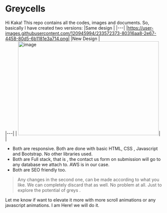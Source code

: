 # Greycells

Hi Kaka!
This repo contains all the codes, images and documents.
So, basically I have created two versions: 
|Same design   | 
|---|
|https://user-images.githubusercontent.com/120945994/233572373-80316aa8-2e67-4458-80d5-6b1181e3a714.png|
|New Design |  
|---|
|  <img width="450" height = "300" alt="image" src="https://user-images.githubusercontent.com/120945994/233573675-cfd8d43e-32fd-48eb-804e-aa7d640ceb0e.png">| 
  |   




- Both are responsive. Both are done with basic HTML, CSS , Javascript and Bootstrap. No other libraries used.
- Both are Full stack, that is , the contact us form on submission will go to any database we attach to. AWS is in our case. 
- Both are SEO friendly too.

> Any changes in the second one, can be made according to what you like.
> We can completely discard that as well. No problem at all.
> Just to explore the potential of greys .

Let me know if want to elevate it more with more scroll animations or any javascript animations. I am Here! we will do it.
